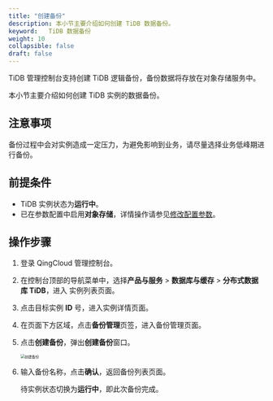 ```yaml
---
title: "创建备份"
description: 本小节主要介绍如何创建 TiDB 数据备份。 
keyword:   TiDB 数据备份
weight: 10
collapsible: false
draft: false
---
```


TiDB 管理控制台支持创建 TiDB 逻辑备份，备份数据将存放在对象存储服务中。

本小节主要介绍如何创建 TiDB 实例的数据备份。

## 注意事项

备份过程中会对实例造成一定压力，为避免影响到业务，请尽量选择业务低峰期进行备份。

## 前提条件

- TiDB 实例状态为**运行中**。
- 已在参数配置中启用**对象存储**，详情操作请参见[修改配置参数](/database/tidb/manual/paramconfig/)。

## 操作步骤

1. 登录 QingCloud 管理控制台。

2. 在控制台顶部的导航菜单中，选择**产品与服务** > **数据库与缓存** > **分布式数据库 TiDB**，进入 实例列表页面。

3. 点击目标实例 **ID** 号，进入实例详情页面。

4. 在页面下方区域，点击**备份管理**页签，进入备份管理页面。

5. 点击**创建备份**，弹出**创建备份**窗口。

   <img src="../../../_images/create_backup.png" alt="创建备份" style="zoom:50%;" />

6. 输入备份名称，点击**确认**，返回备份列表页面。

   待实例状态切换为**运行中**，即此次备份完成。

